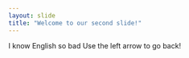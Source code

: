 ```yaml
---
layout: slide
title: "Welcome to our second slide!"
---
```

I know English so bad
Use the left arrow to go back!
